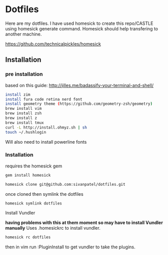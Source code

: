 # Dotfiles

Here are my dotfiles. I have used homesick to create this repo/CASTLE using
homesick generate command. Homesick should help transfering to another machine.

https://github.com/technicalpickles/homesick

## Installation

### pre installation

based on this guide: http://jilles.me/badassify-your-terminal-and-shell/

```sh
install zim
install fura code retina nerd font
install geometry theme (https://github.com/geometry-zsh/geometry)
brew install vim
brew install zsh
brew install z
brew install tmux
curl -L http://install.ohmyz.sh | sh
touch ~/.hushlogin
```

Will also need to install powerline fonts

### Installation

requires the homesick gem
```sh
gem install homesick
```
```sh
homesick clone git@github.com:sivanpatel/dotfiles.git
```
once cloned then symlink the dotfiles
```sh
homesick symlink dotfiles
```
Install Vundler

**having problems with this at them moment so may have to install Vundler
manually**
Uses .homesickrc to install vundler.
```sh
homesick rc dotfiles
```
then in vim run :PluginInstall to get vundler to take the plugins.
